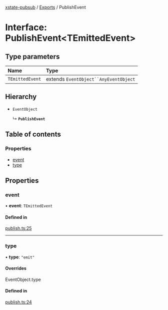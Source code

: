 [xstate-pubsub](../README.md) / [Exports](../modules.md) / PublishEvent

# Interface: PublishEvent<TEmittedEvent\>

## Type parameters

| Name | Type |
| :------ | :------ |
| `TEmittedEvent` | extends `EventObject``AnyEventObject` |

## Hierarchy

- `EventObject`

  ↳ **`PublishEvent`**

## Table of contents

### Properties

- [event](PublishEvent.md#event)
- [type](PublishEvent.md#type)

## Properties

### event

• **event**: `TEmittedEvent`

#### Defined in

[publish.ts:25](https://github.com/chanced/xstate-pubsub/blob/a2164ac/src/publish.ts#L25)

___

### type

• **type**: ``"emit"``

#### Overrides

EventObject.type

#### Defined in

[publish.ts:24](https://github.com/chanced/xstate-pubsub/blob/a2164ac/src/publish.ts#L24)
